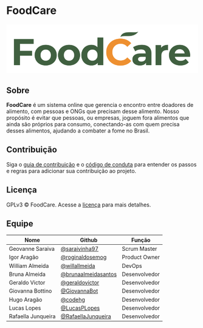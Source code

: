 # FoodCare

![foodcare-logo](assets/images/id-visual/logo-green.png)

## Sobre

**FoodCare** é um sistema online que gerencia o encontro entre doadores de alimento, com pessoas e ONGs que precisam desse alimento. Nosso propósito é evitar que pessoas, ou empresas, joguem fora alimentos que ainda são próprios para consumo, conectando-as com quem precisa desses alimentos, ajudando a combater a fome no Brasil.

## Contribuição

Siga o [guia de contribuição](../CONTRIBUTING.md) e o [código de conduta](../CODE_OF_CONDUCT.md) para entender os passos e regras para adicionar sua contribuição ao projeto.

## Licença

GPLv3 © FoodCare. Acesse a [licença](../LICENSE) para mais detalhes.

## Equipe

| Nome | Github | Função |
|------|------- |--------|
| Geovanne Saraiva | [@saraivinha97](https://github.com/saraivinha97) | Scrum Master |
| Igor Aragão| [@roginaldosemog](https://github.com/roginaldosemog) | Product Owner |
| William Almeida| [@willallmeida](https://github.com/willallmeida) | DevOps |
| Bruna Almeida | [@brunaalmeidasantos](https://github.com/brunaalmeidasantos) | Desenvolvedor |
| Geraldo Victor | [@geraldovictor](https://github.com/geraldovictor) | Desenvolvedor |
| Giovanna Bottino | [@GiovannaBot](https://github.com/GiovannaBot) | Desenvolvedor |
| Hugo Aragão | [@codehg](https://github.com/codehg) | Desenvolvedor |
| Lucas Lopes | [@LucasPLopes](https://github.com/LucasPLopes) | Desenvolvedor |
| Rafaella Junqueira | [@RafaellaJunqueira](https://github.com/RafaellaJunqueira) | Desenvolvedor |

